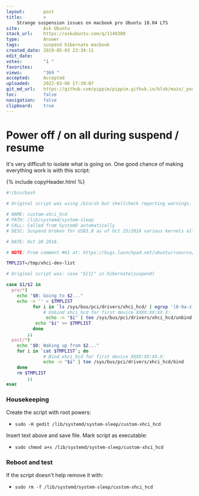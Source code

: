 ```yaml
---
layout:       post
title:        >
    Strange suspension issues on macbook pro Ubuntu 18.04 LTS
site:         Ask Ubuntu
stack_url:    https://askubuntu.com/q/1140380
type:         Answer
tags:         suspend hibernate macbook
created_date: 2019-05-03 23:34:11
edit_date:    
votes:        "1 "
favorites:    
views:        "369 "
accepted:     Accepted
uploaded:     2022-03-06 17:39:07
git_md_url:   https://github.com/pippim/pippim.github.io/blob/main/_posts/2019/2019-05-03-Strange-suspension-issues-on-macbook-pro-Ubuntu-18.04-LTS.md
toc:          false
navigation:   false
clipboard:    true
---
```


# Power off / on all during suspend / resume

It's very difficult to isolate what is going on. One good chance of making everything work is with this script:



{% include copyHeader.html %}
``` bash
#!/bin/bash

# Original script was using /bin/sh but shellcheck reporting warnings.

# NAME: custom-xhci_hcd
# PATH: /lib/systemd/system-sleep
# CALL: Called from SystemD automatically
# DESC: Suspend broken for USB3.0 as of Oct 25/2018 various kernels all at once

# DATE: Oct 28 2018.

# NOTE: From comment #61 at: https://bugs.launchpad.net/ubuntu/+source/linux/+bug/522998

TMPLIST=/tmp/xhci-dev-list

# Original script was: case "${1}" in hibernate|suspend)

case $1/$2 in
  pre/*)
    echo "$0: Going to $2..."
    echo -n '' > $TMPLIST
          for i in `ls /sys/bus/pci/drivers/xhci_hcd/ | egrep '[0-9a-z]+\:[0-9a-z]+\:.*$'`; do
              # Unbind xhci_hcd for first device XXXX:XX:XX.X:
               echo -n "$i" | tee /sys/bus/pci/drivers/xhci_hcd/unbind
           echo "$i" >> $TMPLIST
          done
        ;;
  post/*)
    echo "$0: Waking up from $2..."
    for i in `cat $TMPLIST`; do
              # Bind xhci_hcd for first device XXXX:XX:XX.X:
              echo -n "$i" | tee /sys/bus/pci/drivers/xhci_hcd/bind
    done
    rm $TMPLIST
        ;;
esac
```

### Housekeeping

Create the script with root powers:

- `sudo -H gedit /lib/systemd/system-sleep/custom-xhci_hcd`

Insert text above and save file. Mark script as executable:

- `sudo chmod a+x /lib/systemd/system-sleep/custom-xhci_hcd`

### Reboot and test

If the script doesn't help remove it with:

- `sudo rm -f /lib/systemd/system-sleep/custom-xhci_hcd`
